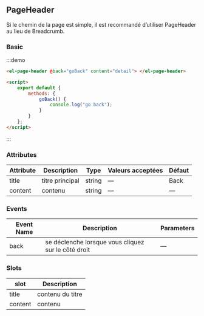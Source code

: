 ## PageHeader

Si le chemin de la page est simple, il est recommandé d’utiliser PageHeader au lieu de Breadcrumb.

### Basic

:::demo

```html
<el-page-header @back="goBack" content="detail"> </el-page-header>

<script>
	export default {
		methods: {
			goBack() {
				console.log("go back");
			}
		}
	};
</script>
```

:::

### Attributes

| Attribute | Description     | Type   | Valeurs acceptées | Défaut |
| --------- | --------------- | ------ | ----------------- | ------ |
| title     | titre principal | string | —                 | Back   |
| content   | contenu         | string | —                 | —      |

### Events

| Event Name | Description                                         | Parameters |
| ---------- | --------------------------------------------------- | ---------- |
| back       | se déclenche lorsque vous cliquez sur le côté droit | —          |

### Slots

| slot    | Description      |
| ------- | ---------------- |
| title   | contenu du titre |
| content | contenu          |
